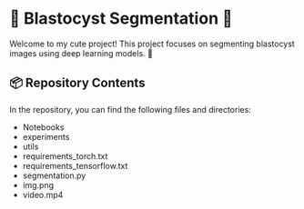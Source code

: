 # 🌟 Blastocyst Segmentation 🌟

Welcome to my cute project! This project focuses on segmenting blastocyst images using deep learning models. 🐾

## 📦 Repository Contents
In the repository, you can find the following files and directories:
- Notebooks
- experiments
- utils
- requirements_torch.txt
- requirements_tensorflow.txt
- segmentation.py
- img.png
- video.mp4

